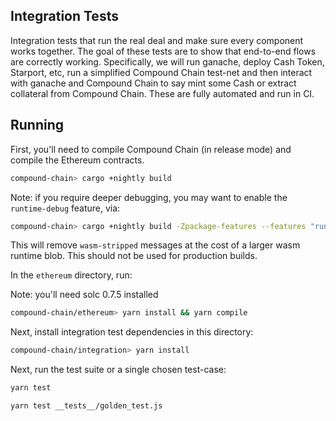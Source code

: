 
## Integration Tests

Integration tests that run the real deal and make sure every component works together. The goal of these tests are to show that end-to-end flows are correctly working. Specifically, we will run ganache, deploy Cash Token, Starport, etc, run a simplified Compound Chain test-net and then interact with ganache and Compound Chain to say mint some Cash or extract collateral from Compound Chain. These are fully automated and run in CI.

## Running

First, you'll need to compile Compound Chain (in release mode) and compile the Ethereum contracts.

```sh
compound-chain> cargo +nightly build
```

Note: if you require deeper debugging, you may want to enable the `runtime-debug` feature, via:

```sh
compound-chain> cargo +nightly build -Zpackage-features --features "runtime-debug"
```

This will remove `wasm-stripped` messages at the cost of a larger wasm runtime blob. This should not be used for production builds.

In the `ethereum` directory, run:

Note: you'll need solc 0.7.5 installed

```sh
compound-chain/ethereum> yarn install && yarn compile
```

Next, install integration test dependencies in this directory:

```sh
compound-chain/integration> yarn install
```

Next, run the test suite or a single chosen test-case:

```sh
yarn test
```

```sh
yarn test __tests__/golden_test.js
```
